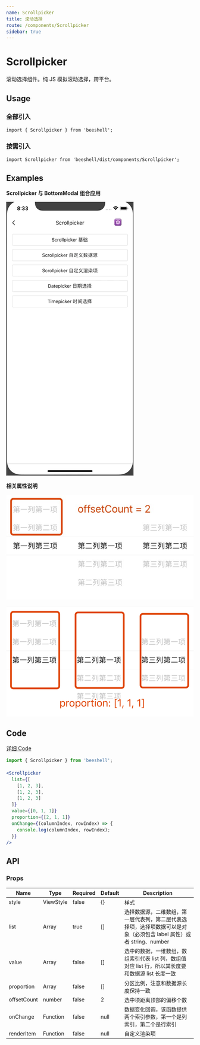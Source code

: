 ```yaml
---
name: Scrollpicker
title: 滚动选择
route: /components/Scrollpicker
sidebar: true
---
```


# Scrollpicker

滚动选择组件。纯 JS 模拟滚动选择，跨平台。

## Usage

### 全部引入
```
import { Scrollpicker } from 'beeshell';
```
### 按需引入

```
import Scrollpicker from 'beeshell/dist/components/Scrollpicker';
```

## Examples

**Scrollpicker 与 BottomModal 组合应用**

![image](../images/Scrollpicker/1.gif)

**相关属性说明**

![image](../images/Scrollpicker/offsetCount.png)

![image](../images/Scrollpicker/proportion.png)

## Code
[详细 Code](https://github.com/Meituan-Dianping/beeshell/tree/master/examples/Scrollpicker/index.tsx)

```jsx
import { Scrollpicker } from 'beeshell';

<Scrollpicker
  list={[
    [1, 2, 3],
    [1, 2, 3],
    [1, 2, 3]
  ]}
  value={[0, 1, 1]}
  proportion={[2, 1, 1]}
  onChange={(columnIndex, rowIndex) => {
    console.log(columnIndex, rowIndex);
  }}
/>
```

## API

### Props

| Name | Type | Required | Default | Description |
| ---- | ---- | ---- | ---- | ---- |
| style | ViewStyle | false | {} | 样式 |
| list | Array | true | [] | 选择数据源，二维数组，第一层代表列，第二层代表选择项，选择项数据可以是对象（必须包含 label 属性）或者 string、number |
| value | Array | false | [] | 选中的数据，一维数组，数组索引代表 list 列，数组值对应 list 行，所以其长度要和数据源 list 长度一致 |
| proportion | Array | false | [] | 分区比例，注意和数据源长度保持一致 |
| offsetCount | number | false | 2 | 选中项距离顶部的偏移个数 |
| onChange | Function | false | null | 数据变化回调，该函数提供两个索引参数，第一个是列索引，第二个是行索引 |
| renderItem | Function | false | null | 自定义渲染项 |
